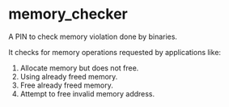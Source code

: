 # memory_checker
A PIN to check memory violation done by binaries.

It checks for memory operations requested by applications like:
1. Allocate memory but does not free.
2. Using already freed memory.
3. Free already freed memory.
4. Attempt to free invalid memory address.

